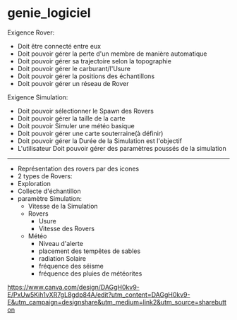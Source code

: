 # genie_logiciel
Exigence Rover:
 
- Doit être connecté entre eux
- Doit pouvoir gérer la perte d'un membre de manière automatique
- Doit pouvoir gérer sa trajectoire selon la topographie
- Doit pouvoir gérer le carburant/l'Usure
- Doit pouvoir gérer la positions des échantillons
- Doit pouvoir gérer un réseau de Rover

Exigence Simulation:
 
- Doit pouvoir sélectionner le Spawn des Rovers
- Doit pouvoir gérer la taille de la carte
- Doit pouvoir Simuler une météo basique
- Doit pouvoir gérer une carte souterraine(à définir)
- Doit pouvoir gérer la Durée de la Simulation est l'objectif
- L'utilisateur Doit pouvoir gérer des paramètres poussés de la simulation

----------
- Représentation des rovers par des icones
- 2 types de Rovers:
 - Exploration
 - Collecte d'échantillon
- paramètre Simulation:
  - Vitesse de la Simulation
  - Rovers
     - Usure
     - Vitesse des Rovers
  - Météo
     - Niveau d'alerte
     - placement des tempêtes de sables
     - radiation Solaire
     - fréquence des séisme
     - fréquence des pluies de météorites


https://www.canva.com/design/DAGgH0kv9-E/PxUw5Kih1vXR7gL8gdp84A/edit?utm_content=DAGgH0kv9-E&utm_campaign=designshare&utm_medium=link2&utm_source=sharebutton

